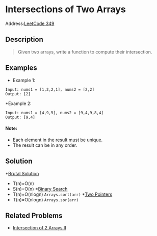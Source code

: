 # Intersections of Two Arrays
Address:[LeetCode 349](https://leetcode.com/problems/intersection-of-two-arrays/)
## Description
> Given two arrays, write a function to compute their intersection.
## Examples
* Example 1:
```
Input: nums1 = [1,2,2,1], nums2 = [2,2]
Output: [2]
```
*Example 2:
```
Input: nums1 = [4,9,5], nums2 = [9,4,9,8,4]
Output: [9,4]
```
#### Note:
* Each element in the result must be unique.
* The result can be in any order.
## Solution
*[Brutal Solution](https://github.com/VanessaTang95/Algorithm/blob/master/LeetCode/Tag_Easy_Solution/IntersectionOf2Arrs1.java)
  - T(n)=O(n)
  - S(n)=O(n)
*[Binary Search]()
  - T(n)=O(nlogn) `Arrays.sort(arr)`
*[Two Pointers]()
  - T(n)=O(nlogn) `Arrays.sor(arr)`


## Related Problems
* [Intersection of 2 Arrays II]()
